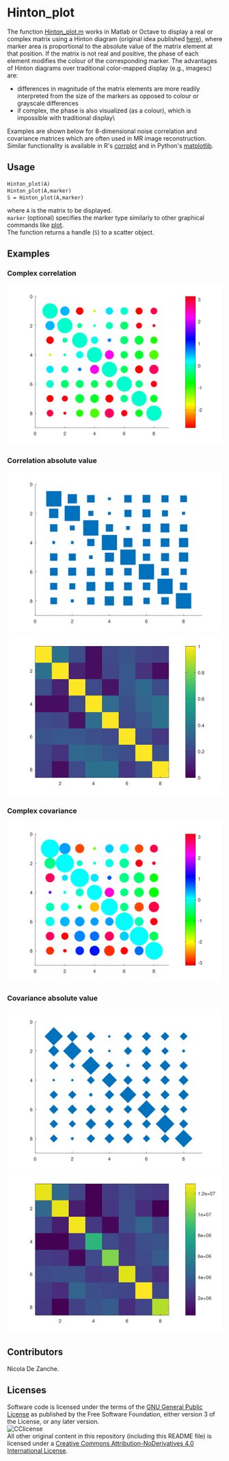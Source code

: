# Hinton_plot
The function [Hinton_plot.m](https://github.com/dezanche/Hinton_plot/blob/main/Hinton_plot.m) works in Matlab or Octave to display a real or complex matrix using a Hinton diagram (original idea published [here](https://doi.org/10.1037/0033-295x.98.1.74)), where marker area is proportional to the absolute value of the matrix element at that position. If the matrix is not real and positive, the phase of each element modifies the colour of the corresponding marker.
The advantages of Hinton diagrams over traditional color-mapped display (e.g., imagesc) are:
- differences in magnitude of the matrix elements are more readily interpreted from the size of the markers as opposed to colour or grayscale differences
- if complex, the phase is also visualized (as a colour), which is impossible with traditional display\

Examples are shown below for 8-dimensional noise correlation and covariance matrices which are often used in MR image reconstruction. 
Similar functionality is available in R's [corrplot](https://cran.r-project.org/web/packages/corrplot/vignettes/corrplot-intro.html) and in Python's [matplotlib](https://matplotlib.org/stable/gallery/specialty_plots/hinton_demo.html).

## Usage
```
Hinton_plot(A)
Hinton_plot(A,marker)
S = Hinton_plot(A,marker)
```
where `A` is the matrix to be displayed.\
`marker` (optional) specifies the marker type similarly to other graphical commands like [plot](https://octave.sourceforge.io/octave/function/plot.html).\
The function returns a handle (`S`) to a scatter object.

## Examples
### Complex correlation
![complex correlation](https://github.com/dezanche/Hinton_plot/blob/main/Output_examples/correlation_Hinton.svg)
### Correlation absolute value
![abs correlation](https://github.com/dezanche/Hinton_plot/blob/main/Output_examples/correlation_abs_Hinton.svg)
![abs correlation imagesc](https://github.com/dezanche/Hinton_plot/blob/main/Output_examples/correlation_abs_imagesc.png)
### Complex covariance
![complex covariance](https://github.com/dezanche/Hinton_plot/blob/main/Output_examples/covariance_Hinton.svg)
### Covariance absolute value
![abs covariance](https://github.com/dezanche/Hinton_plot/blob/main/Output_examples/covariance_abs_Hinton.svg)
![abs covariance imagesc](https://github.com/dezanche/Hinton_plot/blob/main/Output_examples/covariance_abs_imagesc.png)

## Contributors
Nicola De Zanche.

## Licenses
Software code is licensed under the terms of the [GNU General Public License](https://www.gnu.org/licenses/gpl-3.0.en.html) as published by the Free Software Foundation, either version 3 of the License, or any later version.\
![CClicense](https://i.creativecommons.org/l/by-nd/4.0/88x31.png)\
All other original content in this repository (including this README file) is licensed under a [Creative Commons Attribution-NoDerivatives 4.0 International License](https://creativecommons.org/licenses/by-nd/4.0/).
